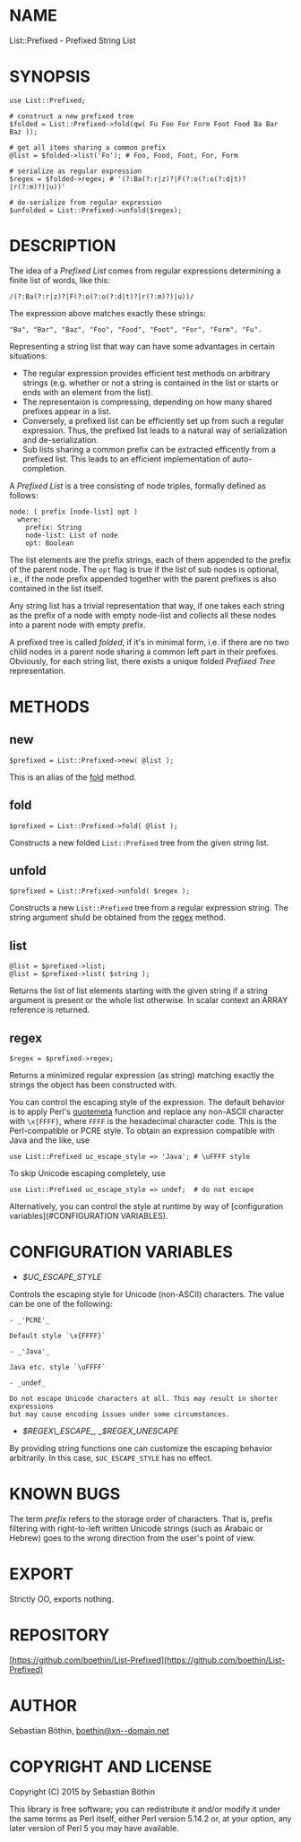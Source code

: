 # NAME

List::Prefixed - Prefixed String List

# SYNOPSIS

    use List::Prefixed;

    # construct a new prefixed tree
    $folded = List::Prefixed->fold(qw( Fu Foo For Form Foot Food Ba Bar Baz ));

    # get all items sharing a common prefix
    @list = $folded->list('Fo'); # Foo, Food, Foot, For, Form

    # serialize as regular expression
    $regex = $folded->regex; # '(?:Ba(?:r|z)?|F(?:o(?:o(?:d|t)?|r(?:m)?)|u))'

    # de-serialize from regular expression
    $unfolded = List::Prefixed->unfold($regex);

# DESCRIPTION

The idea of a _Prefixed List_ comes from regular expressions determining a finite
list of words, like this:

    /(?:Ba(?:r|z)?|F(?:o(?:o(?:d|t)?|r(?:m)?)|u))/
    

The expression above matches exactly these strings:

    "Ba", "Bar", "Baz", "Foo", "Food", "Foot", "For", "Form", "Fu".

Representing a string list that way can have some advantages in certain situations:

- The regular expression provides efficient test methods on arbitrary strings
(e.g. whether or not a string is contained in the list or starts or ends with an element
from the list).
- The representaion is compressing, depending on how many shared prefixes appear in a list.
- Conversely, a prefixed list can be efficiently set up from such a regular expression.
Thus, the prefixed list leads to a natural way of serialization and de-serialization.
- Sub lists sharing a common prefix can be extracted efficently from a prefixed list. 
This leads to an efficient implementation of auto-completion.

A _Prefixed List_ is a tree consisting of node triples, formally defined as follows:

    node: ( prefix [node-list] opt )
      where:
        prefix: String
        node-list: List of node
        opt: Boolean

The list elements are the prefix strings, each of them appended to the prefix of the parent node. 
The `opt` flag is true if the list of sub nodes is optional, i.e., if the node prefix appended 
together with the parent prefixes is also contained in the list itself.
      

Any string list has a trivial representation that way, if one takes each string as the prefix
of a node with empty node-list and collects all these nodes into a parent node with empty prefix.

A prefixed tree is called _folded_, if it's in minimal form, i.e. if there are no two
child nodes in a parent node sharing a common left part in their prefixes. Obviously, for 
each string list, there exists a unique folded _Prefixed Tree_ representation.
      

# METHODS

## new

    $prefixed = List::Prefixed->new( @list );

This is an alias of the [fold](#fold) method.

## fold

    $prefixed = List::Prefixed->fold( @list );

Constructs a new folded `List::Prefixed` tree from the given string list.

## unfold

    $prefixed = List::Prefixed->unfold( $regex );

Constructs a new `List::Prefixed` tree from a regular expression string.
The string argument shuld be obtained from the [regex](#regex) method.

## list

    @list = $prefixed->list;
    @list = $prefixed->list( $string );

Returns the list of list elements starting with the given string if a string argument
is present or the whole list otherwise. In scalar context an ARRAY reference is
returned.

## regex

    $regex = $prefixed->regex;

Returns a minimized regular expression (as string) matching exactly the strings
the object has been constructed with.

You can control the escaping style of the expression. The default behavior is
to apply Perl's [quotemeta](http://perldoc.perl.org/functions/quotemeta.html) function
and replace any non-ASCII character with `\x{FFFF}`, where `FFFF` is the hexadecimal
character code. This is the Perl-compatible or PCRE style. To obtain an expression
compatible with Java and the like, use

    use List::Prefixed uc_escape_style => 'Java'; # \uFFFF style

To skip Unicode escaping completely, use

    use List::Prefixed uc_escape_style => undef;  # do not escape

Alternatively, you can control the style at runtime by way of
[configuration variables](#CONFIGURATION VARIABLES).

# CONFIGURATION VARIABLES

- _$UC\_ESCAPE\_STYLE_

Controls the escaping style for Unicode (non-ASCII) characters.
The value can be one of the following:

    - _'PCRE'_

    Default style `\x{FFFF}`

    - _'Java'_

    Java etc. style `\uFFFF`

    - _undef_

    Do not escape Unicode characters at all. This may result in shorter expressions
    but may cause encoding issues under some circumstances.

- _$REGEX\_ESCAPE_, _$REGEX\_UNESCAPE_

By providing string functions one can customize the escaping behavior arbitrarily.
In this case, `$UC_ESCAPE_STYLE` has no effect.

# KNOWN BUGS

The term _prefix_ refers to the storage order of characters. That is, prefix
filtering with right-to-left written Unicode strings (such as Arabaic or Hebrew)
goes to the wrong direction from the user's point of view.

# EXPORT

Strictly OO, exports nothing.

# REPOSITORY

[https://github.com/boethin/List-Prefixed](https://github.com/boethin/List-Prefixed)

# AUTHOR

Sebastian Böthin, <boethin@xn--domain.net>

# COPYRIGHT AND LICENSE

Copyright (C) 2015 by Sebastian Böthin

This library is free software; you can redistribute it and/or modify
it under the same terms as Perl itself, either Perl version 5.14.2 or,
at your option, any later version of Perl 5 you may have available.
